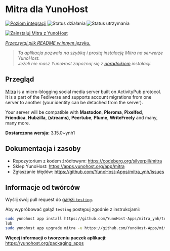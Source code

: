 <!--
To README zostało automatycznie wygenerowane przez <https://github.com/YunoHost/apps/tree/master/tools/readme_generator>
Nie powinno być ono edytowane ręcznie.
-->

# Mitra dla YunoHost

[![Poziom integracji](https://apps.yunohost.org/badge/integration/mitra)](https://ci-apps.yunohost.org/ci/apps/mitra/)
![Status działania](https://apps.yunohost.org/badge/state/mitra)
![Status utrzymania](https://apps.yunohost.org/badge/maintained/mitra)

[![Zainstaluj Mitra z YunoHost](https://install-app.yunohost.org/install-with-yunohost.svg)](https://install-app.yunohost.org/?app=mitra)

*[Przeczytaj plik README w innym języku.](./ALL_README.md)*

> *Ta aplikacja pozwala na szybką i prostą instalację Mitra na serwerze YunoHost.*  
> *Jeżeli nie masz YunoHost zapoznaj się z [poradnikiem](https://yunohost.org/install) instalacji.*

## Przegląd

[Mitra](https://codeberg.org/silverpill/mitra) is a micro-blogging social media server built on ActivityPub protocol. It is a part of the Fediverse and supports account migrations from one server to another (your identity can be detached from the server).

Your server will be compatible with **Mastodon**, **Pleroma**, **Pixelfed**, **Friendica**, **Hubzilla**, **(streams)**, **Peertube**, **Plume**, **WriteFreely** and many, many more.


**Dostarczona wersja:** 3.15.0~ynh1
## Dokumentacja i zasoby

- Repozytorium z kodem źródłowym: <https://codeberg.org/silverpill/mitra>
- Sklep YunoHost: <https://apps.yunohost.org/app/mitra>
- Zgłaszanie błędów: <https://github.com/YunoHost-Apps/mitra_ynh/issues>

## Informacje od twórców

Wyślij swój pull request do [gałęzi `testing`](https://github.com/YunoHost-Apps/mitra_ynh/tree/testing).

Aby wypróbować gałąź `testing` postępuj zgodnie z instrukcjami:

```bash
sudo yunohost app install https://github.com/YunoHost-Apps/mitra_ynh/tree/testing --debug
lub
sudo yunohost app upgrade mitra -u https://github.com/YunoHost-Apps/mitra_ynh/tree/testing --debug
```

**Więcej informacji o tworzeniu paczek aplikacji:** <https://yunohost.org/packaging_apps>
